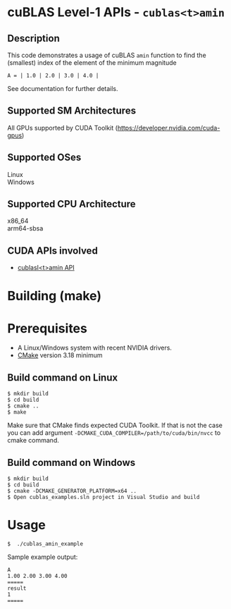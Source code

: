 # cuBLAS Level-1 APIs - `cublas<t>amin`

## Description

This code demonstrates a usage of cuBLAS `amin` function to find the (smallest) index of the element of the minimum magnitude

```
A = | 1.0 | 2.0 | 3.0 | 4.0 |
```

See documentation for further details.

## Supported SM Architectures

All GPUs supported by CUDA Toolkit (https://developer.nvidia.com/cuda-gpus)  

## Supported OSes

Linux  
Windows

## Supported CPU Architecture

x86_64  
arm64-sbsa

## CUDA APIs involved
- [cublasI\<t>amin API](https://docs.nvidia.com/cuda/cublas/index.html#cublasi-t-amin)

# Building (make)

# Prerequisites
- A Linux/Windows system with recent NVIDIA drivers.
- [CMake](https://cmake.org/download) version 3.18 minimum

## Build command on Linux
```
$ mkdir build
$ cd build
$ cmake ..
$ make
```
Make sure that CMake finds expected CUDA Toolkit. If that is not the case you can add argument `-DCMAKE_CUDA_COMPILER=/path/to/cuda/bin/nvcc` to cmake command.

## Build command on Windows
```
$ mkdir build
$ cd build
$ cmake -DCMAKE_GENERATOR_PLATFORM=x64 ..
$ Open cublas_examples.sln project in Visual Studio and build
```

# Usage
```
$  ./cublas_amin_example
```

Sample example output:

```
A
1.00 2.00 3.00 4.00 
=====
result
1
=====
```
